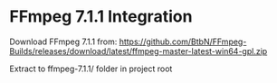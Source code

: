# FFmpeg 7.1.1 Integration 
 
Download FFmpeg 7.1.1 from: 
https://github.com/BtbN/FFmpeg-Builds/releases/download/latest/ffmpeg-master-latest-win64-gpl.zip 
 
Extract to ffmpeg-7.1.1/ folder in project root 
